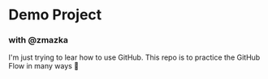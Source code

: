# Demo Project
 
### with @zmazka
 
I'm just trying to lear how to use GitHub.
This repo is to practice the GitHub Flow in many ways :tada:
